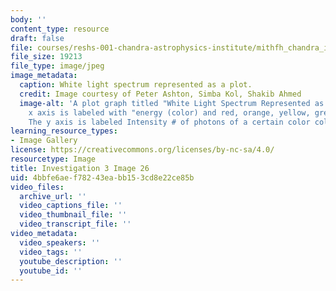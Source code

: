 ```yaml
---
body: ''
content_type: resource
draft: false
file: courses/reshs-001-chandra-astrophysics-institute/mithfh_chandra_inv3_whplot.jpg
file_size: 19213
file_type: image/jpeg
image_metadata:
  caption: White light spectrum represented as a plot.
  credit: Image courtesy of Peter Ashton, Simba Kol, Shakib Ahmed
  image-alt: 'A plot graph titled "White Light Spectrum Represented as a Plot." The
    x axis is labeled with "energy (color) and red, orange, yellow, green, and blue.
    The y axis is labeled Intensity # of photons of a certain color collected. '
learning_resource_types:
- Image Gallery
license: https://creativecommons.org/licenses/by-nc-sa/4.0/
resourcetype: Image
title: Investigation 3 Image 26
uid: 4bbfe6ae-f782-43ea-bb15-3cd8e22ce85b
video_files:
  archive_url: ''
  video_captions_file: ''
  video_thumbnail_file: ''
  video_transcript_file: ''
video_metadata:
  video_speakers: ''
  video_tags: ''
  youtube_description: ''
  youtube_id: ''
---
```

